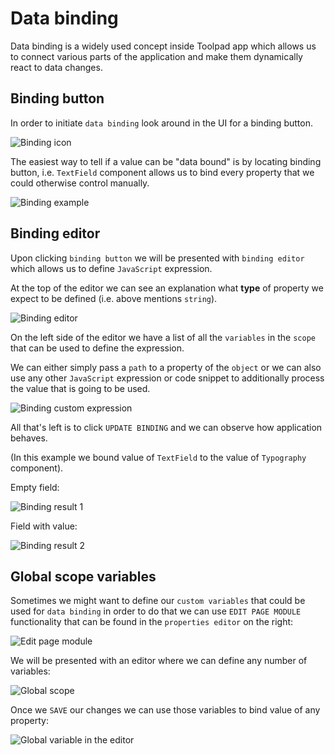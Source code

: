# Data binding

<p class="description">
    Data binding is a widely used concept inside Toolpad app which allows us to connect various parts of the application and make them dynamically react to data changes.
</p>

## Binding button

In order to initiate `data binding` look around in the UI for a binding button.

![Binding icon](/static/toolpad/data-binding-1.png)

The easiest way to tell if a value can be "data bound" is by locating binding button, i.e. `TextField` component allows us to bind every property that we could otherwise control manually.

![Binding example](/static/toolpad/data-binding-2.png)

## Binding editor

Upon clicking `binding button` we will be presented with `binding editor` which allows us to define `JavaScript` expression.

At the top of the editor we can see an explanation what **type** of property we expect to be defined (i.e. above mentions `string`).

![Binding editor](/static/toolpad/data-binding-3.png)

On the left side of the editor we have a list of all the `variables` in the `scope` that can be used to define the expression.

We can either simply pass a `path` to a property of the `object` or we can also use any other `JavaScript` expression or code snippet to additionally process the value that is going to be used.

![Binding custom expression](/static/toolpad/data-binding-4x2.png)

All that's left is to click `UPDATE BINDING` and we can observe how application behaves.

(In this example we bound value of `TextField` to the value of `Typography` component).

Empty field:

![Binding result 1](/static/toolpad/data-binding-5.png)

Field with value:

![Binding result 2](/static/toolpad/data-binding-6.png)

## Global scope variables

Sometimes we might want to define our `custom variables` that could be used for `data binding` in order to do that we can use `EDIT PAGE MODULE` functionality that can be found in the `properties editor` on the right:

![Edit page module](/static/toolpad/data-binding-7.png)

We will be presented with an editor where we can define any number of variables:

![Global scope](/static/toolpad/data-binding-8.png)

Once we `SAVE` our changes we can use those variables to bind value of any property:

![Global variable in the editor](/static/toolpad/data-binding-9.png)
